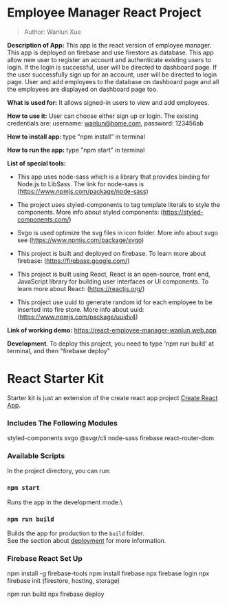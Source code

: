 # Employee Manager React Project

> Author: Wanlun Xue

**Description of App:** This app is the react version of employee manager. This app is deployed on firebase and use firestore as database. This app allow new user to register an account and authenticate existing users to login. If the login is successful, user will be directed to dashboard page. If the user successfully sign up for an account, user will be directed to login page. User and add employees to the database on dashboard page and all the employees are displayed on dashboard page too.

**What is used for:** It allows signed-in users to view and add employees.

**How to use it:** User can choose either sign up or login. The existing credentials are: username: wanlun@home.com, password: 123456ab

**How to install app:** type "npm install" in terminal

**How to run the app:** type "npm start" in terminal

**List of special tools:**

- This app uses node-sass which is a library that provides binding for Node.js to LibSass. The link for node-sass is (https://www.npmjs.com/package/node-sass)

- The project uses styled-components to tag template literals to style the components. More info about styled components: (https://styled-components.com/)

- Svgo is used optimize the svg files in icon folder. More info about svgo see (https://www.npmjs.com/package/svgo)

- This project is built and deployed on firebase. To learn more about firebase: (https://firebase.google.com/)

- This project is built using React, React is an open-source, front end, JavaScript library for building user interfaces or UI components. To learn more about React: (https://reactjs.org/)

- This project use uuid to generate random id for each employee to be inserted into fire store. More info about uuid: (https://www.npmjs.com/package/uuidv4)

**Link of working demo:** https://react-employee-manager-wanlun.web.app

**Development**.
To deploy this project, you need to type 'npm run build' at terminal, and then "firebase deploy"

# React Starter Kit

Starter kit is just an extension of the create react app project [Create React App](https://github.com/facebook/create-react-app).

### Includes The Following Modules

styled-components
svgo
@svgr/cli
node-sass
firebase
react-router-dom

### Available Scripts

In the project directory, you can run:

### `npm start`

Runs the app in the development mode.\

### `npm run build`

Builds the app for production to the `build` folder.\
See the section about [deployment](https://facebook.github.io/create-react-app/docs/deployment) for more information.

### Firebase React Set Up

npm install -g firebase-tools
npm install firebase
npx firebase login
npx firebase init (firestore, hosting, storage)

npm run build
npx firebase deploy
